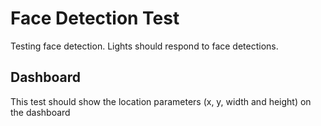 # Face Detection Test
Testing face detection. Lights should respond to face detections.

## Dashboard

This test should show the location parameters (x, y, width and height) on the dashboard